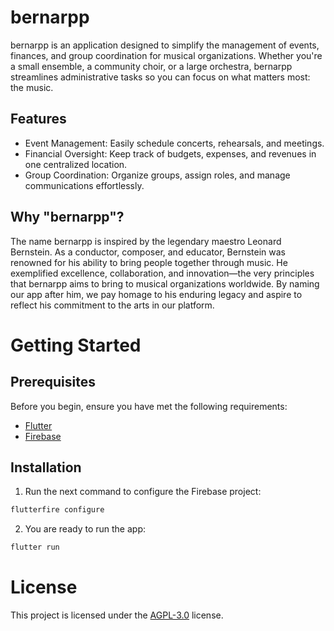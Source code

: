 # bernarpp
bernarpp is an application designed to simplify the management of events, finances, and group coordination for musical organizations. Whether you're a small ensemble, a community choir, or a large orchestra, bernarpp streamlines administrative tasks so you can focus on what matters most: the music.

## Features
- Event Management: Easily schedule concerts, rehearsals, and meetings.
- Financial Oversight: Keep track of budgets, expenses, and revenues in one centralized location.
- Group Coordination: Organize groups, assign roles, and manage communications effortlessly.

## Why "bernarpp"?
The name bernarpp is inspired by the legendary maestro Leonard Bernstein. As a conductor, composer, and educator, Bernstein was renowned for his ability to bring people together through music. He exemplified excellence, collaboration, and innovation—the very principles that bernarpp aims to bring to musical organizations worldwide. By naming our app after him, we pay homage to his enduring legacy and aspire to reflect his commitment to the arts in our platform.

# Getting Started

## Prerequisites

Before you begin, ensure you have met the following requirements:

- [Flutter](https://flutter.dev/docs/get-started/install)
- [Firebase](https://firebase.google.com/docs/flutter/setup)

## Installation

1. Run the next command to configure the Firebase project:

```bash
flutterfire configure
```

2. You are ready to run the app:

```bash
flutter run
```

# License

This project is licensed under the [AGPL-3.0](https://www.gnu.org/licenses/agpl-3.0.html) license.
